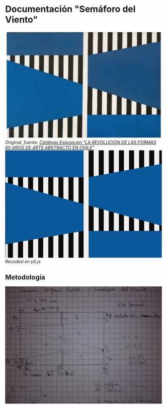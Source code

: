 # Documentación "Semáforo del Viento"

![](https://github.com/guillemontecinos/recode/blob/master/vergar_grez-semaforo-del-viento/documentation/semaforo_del_viento_original.png)
*Original, fuente:* [*Catálogo Exposición "LA REVOLUCIÓN DE LAS FORMAS
60 AÑOS DE ARTE ABSTRACTO EN CHILE"*](http://www.ccplm.cl/sitio/catalogola-revolucion-de-las-formas/)
![](https://github.com/guillemontecinos/recode/blob/master/vergar_grez-semaforo-del-viento/documentation/semaforo_del_viento_recoded.png)
*Recoded en p5.js*

## Metodología
![](https://github.com/guillemontecinos/recode/blob/master/vergar_grez-semaforo-del-viento/documentation/docu_semaforo_viento.jpg)
